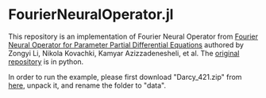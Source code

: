 # FourierNeuralOperator.jl

This repository is an implementation of Fourier Neural Operator from [Fourier Neural Operator for Parameter Partial Differential Equations](https://arxiv.org/abs/2010.08895) authored by Zongyi Li, Nikola Kovachki, Kamyar Azizzadenesheli, et al. The [original repository](https://github.com/zongyi-li/fourier_neural_operator) is in python.

In order to run the example, please first download "Darcy_421.zip" from [here](https://drive.google.com/drive/folders/1UnbQh2WWc6knEHbLn-ZaXrKUZhp7pjt-?usp=sharing), unpack it, and rename the folder to "data".